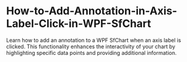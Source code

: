 # How-to-Add-Annotation-in-Axis-Label-Click-in-WPF-SfChart
Learn how to add an annotation to a WPF SfChart when an axis label is clicked. This functionality enhances the interactivity of your chart by highlighting specific data points and providing additional information.
